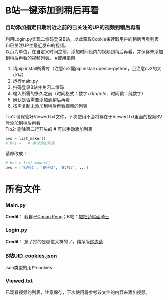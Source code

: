 # B站一键添加到稍后再看
### 自动添加指定日期附近之前的已关注的UP的视频到稍后再看
利用Login.py实现二维码登录B站，以此获取Cookie来读取用户的稍后再看列表和已关注UP主最近发布的视频。\
以页为单位，在自定义时间之前，添加时间段内的视频到稍后再看，并保存未添加到稍后再看的视频列表。
#使用指南
1. 请pip install所需库（注意cv2需pip install opencv-python，且注意cv2的大小写）
2. 运行main.py
3. 扫码登录B站并关闭二维码
4. 输入所需的多久之前（时间格式：数字+d/h/m/s、时间戳：纯数字）
5. 确认是否需要添加到稍后再看
6. 按需复制未添加到稍后再看视频的列表

Tip1: 请保管好Viewed.txt文件，下次使用不会将存在于Viewed.txt里面的视频BV号添加到稍后再看\
Tip2: 删除第二行开头的 # 可以手动添加列表
````Python
bvs = list_maker()
# bvs =   # 手动添加列表
````
请修改成：
````Python
# bvs = list_maker()
bvs = ['BV号1', 'BV号2', 'BV号3', ...]
````
# 所有文件
### Main.py
**Credit**： 我自己[Chuan Peng][1]；B站：[加把劲假面骑士][2]
### Login.py
**Credit**： 忘了抄的是哪位大神的了，纯净版[这边请][3]
### B站UID_cookies.json
json类型的用户cookies
### Viewed.txt
已观看视频的列表，注意保存，下次使用将参考该文件的内容来添加视频。


[1]: https://erichuanp.com
[2]: https://space.bilibili.com/4689754
[3]: https://github.com/CreeberSlime/Bilibili_Cookie_QRCodeLogin
